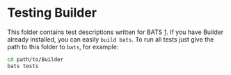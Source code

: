 
# Testing Builder

This folder contains test descriptions written for BATS [1].  If you have
Builder already installed, you can easily `build bats`. To run all tests just
give the path to this folder to `bats`, for example:

```bash
cd path/to/Builder
bats tests
```

[1]: https://github.com/bats-core/bats-core
